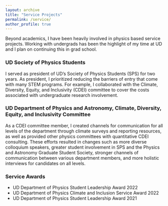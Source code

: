 ```yaml
---
layout: archive
title: "Service Projects"
permalink: /service/
author_profile: true
---
```

Beyond academics, I have been heavily involved in physics based service projects. Working with undergrads has been the highlight of my time at UD and I plan on continuing this in grad school. 

### UD Society of Physics Students
I served as president of UD’s Society of Physics Students (SPS) for two years. As president, I prioritized reducing the barriers of entry that come with many STEM programs. For example, I collaborated with the Climate, Diversity, Equity, and Inclusivity (CDEI) committee to cover the costs associated with undergraduate research involvement.

### UD Department of Physics and Astronomy, Climate, Diversity, Equity, and Inclusivity Committee
As a CDEI committee member, I created channels for communication for all levels of the department through climate surveys and reporting resources, as well as provided other physics committees with quantitative CDEI consulting. These efforts resulted in changes such as more diverse colloquium speakers, greater student involvement in SPS and the Physics and Astronomy Graduate Student Society, stronger channels of communication between various department members, and more holistic interviews for candidates on all levels.

### Service Awards
* UD Department of Physics Student Leadership Award 2022
* UD Department of Physics Climate and Inclusion Service Award 2022
* UD Department of Physics Student Leadership Award 2021